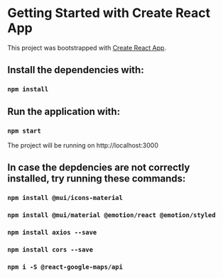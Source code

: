 # Getting Started with Create React App

This project was bootstrapped with [Create React App](https://github.com/facebook/create-react-app).

## Install the dependencies with:
### `npm install`

## Run the application with:
### `npm start`
The project will be running on http://localhost:3000

## In case the depdencies are not correctly installed, try running these commands:
### `npm install @mui/icons-material`
### `npm install @mui/material @emotion/react @emotion/styled`
### `npm install axios --save`
### `npm install cors --save`
### `npm i -S @react-google-maps/api`
